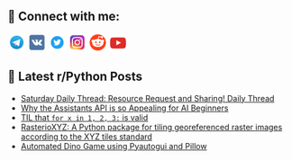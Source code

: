 ## 🔎 Connect with me:
[<img src="https://github.com/bullbesh/bullbesh/blob/main/images/Telegram.png" width="32" height="32" />](https://t.me/bullbesh)
[<img src="https://github.com/bullbesh/bullbesh/blob/main/images/VK.png" width="32" height="32" />](https://vk.com/bullbesh)
[<img src="https://github.com/bullbesh/bullbesh/blob/main/images/Twitter.png" width="32" height="32" />](https://twitter.com/bullbesh1)
[<img src="https://github.com/bullbesh/bullbesh/blob/main/images/Instagram.png" width="32" height="32" />](https://www.instagram.com/bullbesh)
[<img src="https://github.com/bullbesh/bullbesh/blob/main/images/Reddit.png" width="32" height="32" />](https://www.reddit.com/user/bullbesh)
[<img src="https://github.com/bullbesh/bullbesh/blob/main/images/YouTube.png" width="32" height="32" />](https://www.youtube.com/channel/UCtfjRs6uzgq5mfm8S06WTcg)

## 📕 Latest r/Python Posts
<!-- BLOG-POST-LIST:START -->
- [Saturday Daily Thread: Resource Request and Sharing! Daily Thread](https://www.reddit.com/r/Python/comments/1ahib4a/saturday_daily_thread_resource_request_and/)
- [Why the Assistants API is so Appealing for AI Beginners](https://www.reddit.com/r/Python/comments/1ahgtgm/why_the_assistants_api_is_so_appealing_for_ai/)
- [TIL that `for x in 1, 2, 3:` is valid](https://www.reddit.com/r/Python/comments/1ahfue0/til_that_for_x_in_1_2_3_is_valid/)
- [RasterioXYZ: A Python package for tiling georeferenced raster images according to the XYZ tiles standard](https://www.reddit.com/r/Python/comments/1ahbqmf/rasterioxyz_a_python_package_for_tiling/)
- [Automated Dino Game using Pyautogui and Pillow](https://www.reddit.com/r/Python/comments/1ahag3p/automated_dino_game_using_pyautogui_and_pillow/)
<!-- BLOG-POST-LIST:END -->
